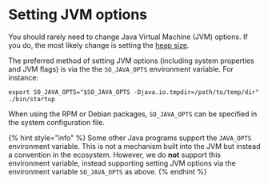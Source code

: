 # Setting JVM options

You should rarely need to change Java Virtual Machine \(JVM\) options. If you do, the most likely change is setting the [heap size](../important-settings.md).

The preferred method of setting JVM options \(including system properties and JVM flags\) is via the the `SO_JAVA_OPTS` environment variable. For instance:

```text
export SO_JAVA_OPTS="$SO_JAVA_OPTS -Djava.io.tmpdir=/path/to/temp/dir"
./bin/startup
```

When using the RPM or Debian packages, `SO_JAVA_OPTS` can be specified in the system configuration file.

{% hint style="info" %}
Some other Java programs support the `JAVA_OPTS` environment variable. This is not a mechanism built into the JVM but instead a convention in the ecosystem. However, we do **not** support this environment variable, instead supporting setting JVM options via the environment variable `SO_JAVA_OPTS` as above.
{% endhint %}

